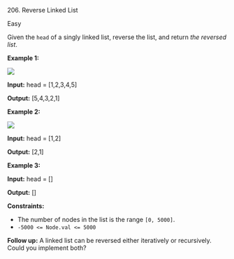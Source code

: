 206\. Reverse Linked List

Easy

Given the `head` of a singly linked list, reverse the list, and return _the reversed list_.

**Example 1:**

![](https://leetcode-in-java.github.io/src/main/java/g0201_0300/s0206_reverse_linked_list/rev1ex1.jpg)

**Input:** head = [1,2,3,4,5]

**Output:** [5,4,3,2,1] 

**Example 2:**

![](https://leetcode-in-java.github.io/src/main/java/g0201_0300/s0206_reverse_linked_list/rev1ex2.jpg)

**Input:** head = [1,2]

**Output:** [2,1] 

**Example 3:**

**Input:** head = []

**Output:** [] 

**Constraints:**

*   The number of nodes in the list is the range `[0, 5000]`.
*   `-5000 <= Node.val <= 5000`

**Follow up:** A linked list can be reversed either iteratively or recursively. Could you implement both?